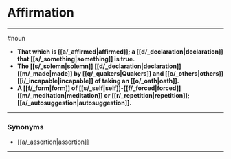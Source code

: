 # Affirmation
---
#noun
- **That which is [[a/_affirmed|affirmed]]; a [[d/_declaration|declaration]] that [[s/_something|something]] is true.**
- **The [[s/_solemn|solemn]] [[d/_declaration|declaration]] [[m/_made|made]] by [[q/_quakers|Quakers]] and [[o/_others|others]] [[i/_incapable|incapable]] of taking an [[o/_oath|oath]].**
- **A [[f/_form|form]] of [[s/_self|self]]-[[f/_forced|forced]] [[m/_meditation|meditation]] or [[r/_repetition|repetition]]; [[a/_autosuggestion|autosuggestion]].**
---
### Synonyms
- [[a/_assertion|assertion]]
---
